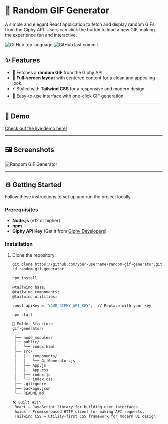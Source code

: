 # 🎨 Random GIF Generator

A simple and elegant React application to fetch and display random GIFs from the Giphy API. Users can click the button to load a new GIF, making the experience fun and interactive.

![GitHub top language](https://img.shields.io/github/languages/top/your-username/random-gif-generator?style=flat-square) ![GitHub last commit](https://img.shields.io/github/last-commit/your-username/random-gif-generator?style=flat-square)

## ✨ Features

- 🎥 Fetches a **random GIF** from the Giphy API.
- 🎨 **Full-screen layout** with centered content for a clean and appealing look.
- ⚡ Styled with **Tailwind CSS** for a responsive and modern design.
- 🔄 Easy-to-use interface with one-click GIF generation.

---

## 🚀 Demo

[Check out the live demo here!](#)

---

## 🖼️ Screenshots

![Random GIF Generator](https://via.placeholder.com/600x400?text=GIF+Screenshot)

---

## ⚙️ Getting Started

Follow these instructions to set up and run the project locally.

### Prerequisites

- **Node.js** (v12 or higher)
- **npm**
- **Giphy API Key** (Get it from [Giphy Developers](https://developers.giphy.com/))

### Installation

1. Clone the repository:
   ```bash
   git clone https://github.com/your-username/random-gif-generator.git
   cd random-gif-generator

   npm install
   
   @tailwind base;
   @tailwind components;
   @tailwind utilities;

   const apiKey = 'YOUR_GIPHY_API_KEY';  // Replace with your key

   npm start

   📁 Folder Structure
   gif-generator/
   
    ├── node_modules/
    ├── public/
    │   └── index.html
    ├── src/
    │   ├── components/
    │   │   └── GifGenerator.js
    │   ├── App.js
    │   ├── App.css
    │   ├── index.js
    │   └── index.css
    ├── .gitignore
    ├── package.json
    └── README.md

   🛠️ Built With
    React – JavaScript library for building user interfaces.
    Axios – Promise-based HTTP client for making API requests.
    Tailwind CSS – Utility-first CSS framework for modern UI design



